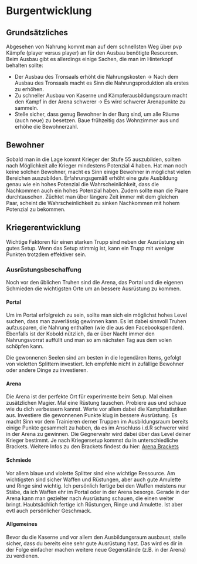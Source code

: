 # Burgentwicklung
## Grundsätzliches
Abgesehen von Nahrung kommt man auf dem schnellsten Weg über pvp Kämpfe (player versus player) an für den Ausbau benötigte Resourcen. Beim Ausbau gibt es allerdings einige Sachen, die man im Hinterkopf behalten sollte:

- Der Ausbau des Tronsaals erhöht die Nahrungskosten -> Nach dem Ausbau des Tronsaals macht es Sinn die Nahrungsproduktion als erstes zu erhöhen.
- Zu schneller Ausbau von Kaserne und Kämpferausbildungsraum macht den Kampf in der Arena schwerer -> Es wird schwerer Arenapunkte zu sammeln.
- Stelle sicher, dass genug Bewohner in der Burg sind, um alle Räume (auch neue) zu besetzen. Baue frühzeitig das Wohnzimmer aus und erhöhe die Bewohnerzahl.

## Bewohner
Sobald man in die Lage kommt Krieger der Stufe 55 auszubilden, sollten nach Möglichkeit alle Krieger mindestens Potenzial 4 haben. Hat man noch keine solchen Bewohner, macht es Sinn einige Bewohner in möglichst vielen Bereichen auszubilden. Erfahrungsgemäß erhöht eine gute Ausbildung genau wie ein hohes Potenzial die Wahrscheinlichkeit, dass die Nachkommen auch ein hohes Potenzial haben. Zudem sollte man die Paare durchtauschen. Züchtet man über längere Zeit immer mit dem gleichen Paar, scheint die Wahrscheinlichkeit zu sinken Nachkommen mit hohem Potenzial zu bekommen.

## Kriegerentwicklung
Wichtige Faktoren für einen starken Trupp sind neben der Ausrüstung ein gutes Setup. Wenn das Setup stimmig ist, kann ein Trupp mit weniger Punkten trotzdem effektiver sein.

### Ausrüstungsbeschaffung
Noch vor den üblichen Truhen sind die Arena, das Portal und die eigenen Schmieden die wichtigsten Orte um an bessere Ausrüstung zu kommen.

#### Portal
Um im Portal erfolgreich zu sein, sollte man sich ein möglichst hohes Level suchen, dass man zuverlässig gewinnen kann. Es ist dabei sinnvoll Truhen aufzusparen, die Nahrung enthalten (wie die aus den Facebookspenden). Ebenfalls ist der Kobold nützlich, da er über Nacht immer den Nahrungsvorrat auffüllt und man so am nächsten Tag aus dem volen schöpfen kann.

Die gewonnenen Seelen sind am besten in die legendären Items, gefolgt von violetten Splittern investiert. Ich empfehle nicht in zufällige Bewohner oder andere Dinge zu investieren.

#### Arena
Die Arena ist der perfekte Ort für experimente beim Setup. Mal einen zusätzlichen Magier. Mal eine Rüstung tauschen. Probiere aus und schaue wie du dich verbessern kannst. Werte vor allem dabei die Kampfstatistiken aus. Investiere die gewonnenen Punkte klug in bessere Ausrüstung. Es macht Sinn vor dem Trainieren derner Truppen im Ausbildungsraum bereits einige Punkte gesammelt zu haben, da es im Anschluss i.d.R schwerer wird in der Arena zu gewinnen. Die Gegnerwahr wird dabei über das Level deiner Krieger bestimmt. Je nach Kriegersetup kommst du in unterschiedliche Brackets. Weitere Infos zu den Brackets findest du hier: [Arena Brackets](http://ni877848-1.web12.nitrado.hosting/index.php?contf=arena_de.php)

#### Schmiede
Vor allem blaue und violette Splitter sind eine wichtige Ressource. Am wichtigsten sind sicher Waffen und Rüstungen, aber auch gute Amulette und Ringe sind wichtig. Ich persönlich fertige bei den Waffen meistens nur Stäbe, da ich Waffen ehr im Portal oder in der Arena besorge. Gerade in der Arena kann man gezielter nach Ausrüstung schauen, die einen weiter bringt. Haubtsächlich fertige ich Rüstungen, Ringe und Amulette. Ist aber evtl auch persönlicher Geschmack.

#### Allgemeines
Bevor du die Kaserne und vor allem den Ausbildungsraum ausbaust, stelle sicher, dass du bereits eine sehr gute Ausrüstung hast. Das wird es dir in der Folge einfacher machen weitere neue Gegenstände (z.B. in der Arena) zu verdienen.
